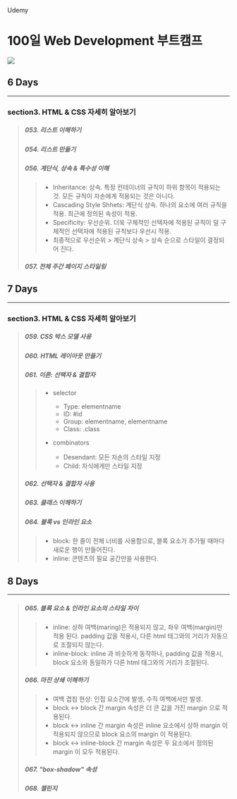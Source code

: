 Udemy

# 100일 Web Development 부트캠프

[<img src="https://img.shields.io/badge/github-%23121011.svg?style=for-the-badge&logo=github&logoColor=white" />](https://github.com/academind/100-days-of-web-development/)

## 6 Days

<hr />

### section3. HTML & CSS 자세히 알아보기

> ##### 053. 리스트 이해하기
>
> ##### 054. 리스트 만들기
>
> ##### 056. 계단식, 상속 & 특수성 이해
>
> > - Inheritance: 상속. 특정 컨테이너의 규칙이 하위 항목이 적용되는 것. 모든 규칙이 자손에게 적용되는 것은 아니다.
> > - Cascading Style Shhets: 계단식 상속. 하나의 요소에 여러 규칙을 적용. 최근에 정의된 속성이 적용.
> > - Specificity: 우선순위. 더욱 구체적인 선택자에 적용된 규칙이 덜 구체적인 선택자에 적용된 규칙보다 우선시 적용.
> > - 최종적으로 우선순위 > 계단식 상속 > 상속 순으로 스타일이 결정되어 진다.
>
> ##### 057. 전체 주간 페이지 스타일링

## 7 Days

<hr />

### section3. HTML & CSS 자세히 알아보기

> ##### 059. CSS 박스 모델 사용
>
> ##### 060. HTML 레이아웃 만들기
>
> ##### 061. 이론: 선택자 & 결합자
>
> > - selector
> >
> >   - Type: elementname
> >   - ID: #id
> >   - Group: elementname, elementname
> >   - Class: .class
> >
> > - combinators
> >   - Desendant: 모든 자손의 스타일 지정
> >   - Child: 자식에게만 스타일 지정
>
> ##### 062. 선택자 & 결합자 사용
>
> ##### 063. 클래스 이해하기
>
> ##### 064. 블록 vs 인라인 요소
>
> > - block: 한 줄이 전체 너비를 사용함으로, 블록 요소가 추가될 때마다 새로운 행이 만들어진다.
> > - inline: 콘텐츠의 필요 공간만을 사용한다.

## 8 Days

<hr />

> ##### 065. 블록 요소 & 인라인 요소의 스타일 차이
>
> > - inline: 상하 여백(maring)은 적용되지 않고, 좌우 여백(margin)만 적용 된다. padding 값을 적용시, 다른 html 태그와의 거리가 자동으로 조절되지 않는다.
> > - inline-block: inline 과 비슷하게 동작하나, padding 값을 적용시, block 요소와 동일하가 다른 html 태그와의 거리가 조절된다.
>
> ##### 066. 마진 상쇄 이해하기
>
> > - 여백 겹침 현상: 인접 요소간에 발생, 수직 여백에서만 발생.
> > - block <-> block 간 margin 속성은 더 큰 값을 가진 margin 으로 적용된다.
> > - block <-> inline 간 margin 속성은 inline 요소에서 상하 margin 이 적용되지 않으므로 block 요소의 margin 이 적용된다.
> > - block <-> inline-block 간 margin 속성은 두 요소에서 정의된 margin 이 모두 적용된다.
>
> ##### 067. "box-shadow" 속성
>
> ##### 068. 챌린지
